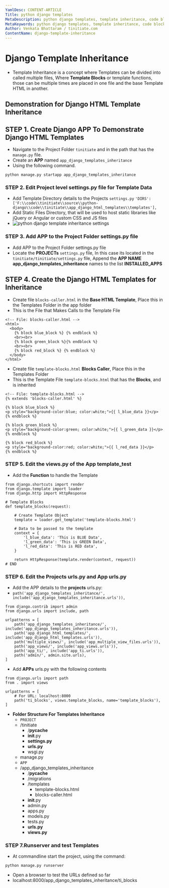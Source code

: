```yaml
---
YamlDesc: CONTENT-ARTICLE
Title: python django templates
MetaDescription: python django templates, template inheritance, code blocks, if else, loops, example code, tutorials
MetaKeywords: python django templates, template inheritance, code blocks, if else, loops, example code, tutorials
Author: Venkata Bhattaram / tinitiate.com
ContentName: django-template-inheritance
---
```


# Django Template Inheritance
* Template Inheritance is a concept where Templates can be divided into called
  multiple files, Where **Template Blocks** or template functions, those can be 
  multiple times are placed in one file and the base Template HTML in another.

## Demonstration for Django HTML Template Inheritance

## STEP 1. Create Django APP To Demonstrate Django HTML Templates
* Navigate to the Project Folder `tinitiate` and in the path that has the 
  `manage.py` file.
* Create an **APP** named `app_django_templates_inheritance`
* Using the following command.
```
python manage.py startapp app_django_templates_inheritance
```

### STEP 2. Edit Project level settings.py file for Template Data
* Add Template Directory details to the Projects `settings.py`
  `'DIRS': ['F:\\code\\tinitiate\\source\\python-django\\code\\tinitiate\\app_django_html_templates\\templates'],`
* Add Static Files Directory, that will be used to host static libraries like 
  jQuery or Angular or custom CSS and JS files
* ![python django template inheritance settings](python-django-template-inheritance-settings.png "python django template inheritance settings")

### STEP 3. Add APP to the Project Folder settings.py file
* Add APP to the Project Folder settings.py file
* Locate the **PROJECTs** `settings.py` file, In this case its located in the 
  `tinitiate/tinitiate/settings.py` file, Append the **APP NAME app_django_templates_inheritance**
  names to the list **INSTALLED_APPS**

## STEP 4. Create the Django HTML Templates for Inheritance
* Create file `blocks-caller.html` in the **Base HTML Template**, Place this 
  in the Templates Folder in the app folder
* This is the File that Makes Calls to the Template File
```
<!-- File: blocks-caller.html -->
<html>
  <body>
    {% block blue_block %} {% endblock %}
    <br><br>
    {% block green_block %}{% endblock %}
    <br><br>
    {% block red_block %} {% endblock %}
  </body>
</html>
```
* Create file `template-blocks.html` **Blocks Caller**, Place this in the 
  Templates Folder 
* This is the Template File `template-blocks.html` that has the **Blocks**, 
  and is inherited
```
<!-- File: template-blocks.html -->
{% extends 'blocks-caller.html' %}

{% block blue_block %}
<p style="background-color:blue; color:white;">{{ l_blue_data }}</p>
{% endblock %}

{% block green_block %}
<p style="background-color:green; color:white;">{{ l_green_data }}</p>
{% endblock %}

{% block red_block %}
<p style="background-color:red; color:white;">{{ l_red_data }}</p>
{% endblock %}
```

### STEP 5. Edit the views.py of the App template_test
* Add the **Function** to handle the Template

```
from django.shortcuts import render
from django.template import loader
from django.http import HttpResponse

# Template Blocks
def template_blocks(request):

    # Create Template Object
    template = loader.get_template('template-blocks.html')

    # Data to be passed to the template
    context = {
        'l_blue_data': 'This is BLUE Data',
        'l_green_data': 'This is GREEN Data',
        'l_red_data': 'This is RED data',
    }

    return HttpResponse(template.render(context, request))
# END
```


### STEP 6. Edit the Projects urls.py and App urls.py
* Add the APP details to the **projects** urls.py:
* `path('app_django_templates_inheritance/', include('app_django_templates_inheritance.urls')),`
```
from django.contrib import admin
from django.urls import include, path

urlpatterns = [
    path('app_django_templates_inheritance/', include('app_django_templates_inheritance.urls')),
    path('app_django_html_templates/', include('app_django_html_templates.urls')),
    path('multiple_views/', include('app_multiple_view_files.urls')),
    path('app_views/', include('app_views.urls')),
    path('app_ti/', include('app_ti.urls')),
    path('admin/', admin.site.urls),
]
```

* Add **APPs** urls.py with the following contents
```
from django.urls import path
from . import views

urlpatterns = [
    # For URL: localhost:8000
    path('ti_blocks', views.template_blocks, name='template_blocks'),
]
```
>
* **Folder Structure For Templates Inheritance**
  * `PROJECT`
  * /tinitiate
    * /__pycache__
    * __init__.py
    * **settings.py**
    * **urls.py**
    * wsgi.py       
  * manage.py
  * `APP`
  * /app_django_templates_inheritance
    * /__pycache__
    * /migrations
    * /templates
      * template-blocks.html
      * blocks-caller.html
    * __init__.py
    * admin.py
    * apps.py
    * models.py
    * tests.py
    * **urls.py**
    * **views.py**
>

### STEP 7.Runserver and test Templates
* At commandline start the project, using the command:
```
python manage.py runserver
```
* Open a browser to test the URLs defined so far
* localhost:8000/app_django_templates_inheritance/ti_blocks
